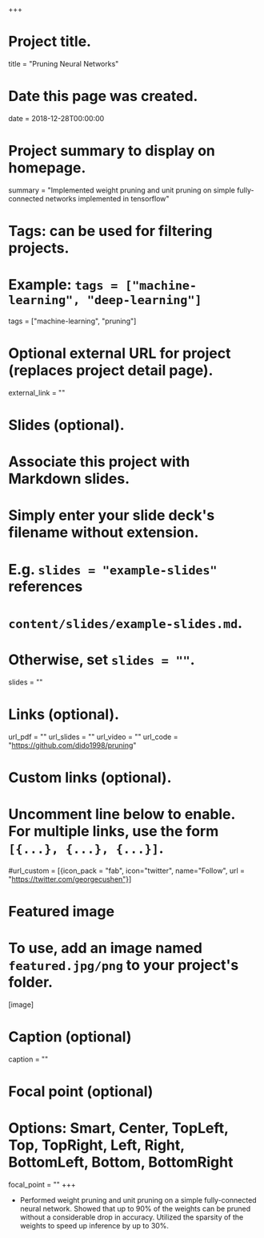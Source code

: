 +++
# Project title.
title = "Pruning Neural Networks"

# Date this page was created.
date = 2018-12-28T00:00:00

# Project summary to display on homepage.
summary = "Implemented weight pruning and unit pruning on simple fully-connected networks implemented in tensorflow"

# Tags: can be used for filtering projects.
# Example: `tags = ["machine-learning", "deep-learning"]`
tags = ["machine-learning", "pruning"]

# Optional external URL for project (replaces project detail page).
external_link = ""

# Slides (optional).
#   Associate this project with Markdown slides.
#   Simply enter your slide deck's filename without extension.
#   E.g. `slides = "example-slides"` references 
#   `content/slides/example-slides.md`.
#   Otherwise, set `slides = ""`.
slides = ""

# Links (optional).
url_pdf = ""
url_slides = ""
url_video = ""
url_code = "https://github.com/dido1998/pruning"

# Custom links (optional).
#   Uncomment line below to enable. For multiple links, use the form `[{...}, {...}, {...}]`.
#url_custom = [{icon_pack = "fab", icon="twitter", name="Follow", url = "https://twitter.com/georgecushen"}]

# Featured image
# To use, add an image named `featured.jpg/png` to your project's folder. 
[image]
  # Caption (optional)
  caption = ""
  
  # Focal point (optional)
  # Options: Smart, Center, TopLeft, Top, TopRight, Left, Right, BottomLeft, Bottom, BottomRight
  focal_point = ""
+++

<ul>
<li> Performed weight pruning and unit pruning on a simple fully-connected neural network. Showed that up to 90% of the weights can be pruned without a considerable drop in accuracy. Utilized the sparsity of the weights to speed up inference by up to 30%. </li>
</ul>

